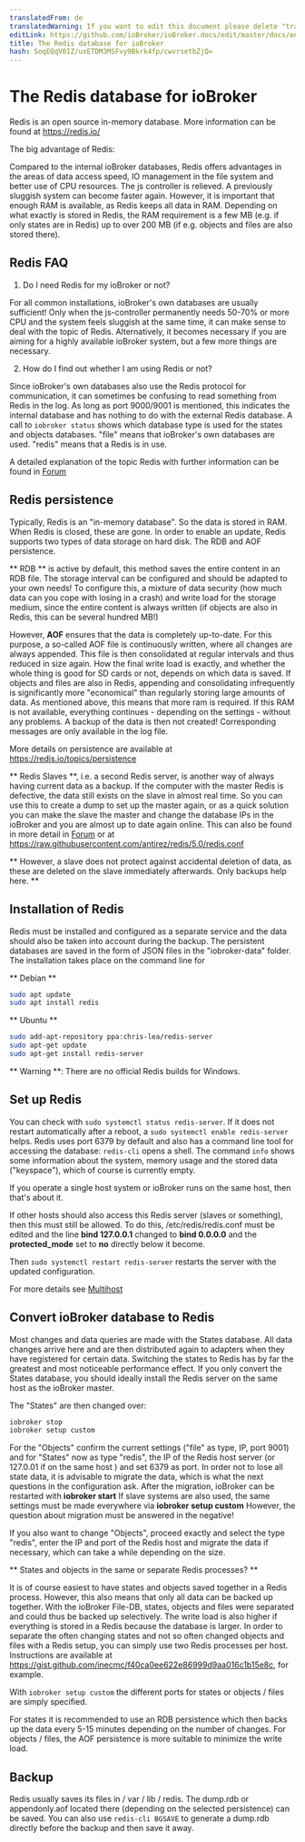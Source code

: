 ```yaml
---
translatedFrom: de
translatedWarning: If you want to edit this document please delete "translatedFrom" field, elsewise this document will be translated automatically again
editLink: https://github.com/ioBroker/ioBroker.docs/edit/master/docs/en/config/redis.md
title: The Redis database for ioBroker
hash: SoqEQqV0IZ/uxETDM3MSFvy9Bkrk4fp/cwvrsetbZjQ=
---
```

# The Redis database for ioBroker
Redis is an open source in-memory database.
More information can be found at https://redis.io/

The big advantage of Redis:

Compared to the internal ioBroker databases, Redis offers advantages in the areas of data access speed, IO management in the file system and better use of CPU resources.
The js controller is relieved. A previously sluggish system can become faster again.
However, it is important that enough RAM is available, as Redis keeps all data in RAM. Depending on what exactly is stored in Redis, the RAM requirement is a few MB (e.g. if only states are in Redis) up to over 200 MB (if e.g. objects and files are also stored there).

## Redis FAQ
1. Do I need Redis for my ioBroker or not?

For all common installations, ioBroker's own databases are usually sufficient! Only when the js-controller permanently needs 50-70% or more CPU and the system feels sluggish at the same time, it can make sense to deal with the topic of Redis.
Alternatively, it becomes necessary if you are aiming for a highly available ioBroker system, but a few more things are necessary.

2. How do I find out whether I am using Redis or not?

Since ioBroker's own databases also use the Redis protocol for communication, it can sometimes be confusing to read something from Redis in the log. As long as port 9000/9001 is mentioned, this indicates the internal database and has nothing to do with the external Redis database.
A call to `iobroker status` shows which database type is used for the states and objects databases.
"file" means that ioBroker's own databases are used. "redis" means that a Redis is in use.

A detailed explanation of the topic Redis with further information can be found in [Forum](https://forum.iobroker.net/topic/26327/redis-in-iobroker-%C3%BCberblick)

## Redis persistence
Typically, Redis is an "in-memory database". So the data is stored in RAM. When Redis is closed, these are gone.
In order to enable an update, Redis supports two types of data storage on hard disk.
The RDB and AOF persistence.

** RDB ** is active by default, this method saves the entire content in an RDB file. The storage interval can be configured and should be adapted to your own needs! To configure this, a mixture of data security (how much data can you cope with losing in a crash) and write load for the storage medium, since the entire content is always written (if objects are also in Redis, this can be several hundred MB!)

However, **AOF** ensures that the data is completely up-to-date.
For this purpose, a so-called AOF file is continuously written, where all changes are always appended. This file is then consolidated at regular intervals and thus reduced in size again. How the final write load is exactly, and whether the whole thing is good for SD cards or not, depends on which data is saved. If objects and files are also in Redis, appending and consolidating infrequently is significantly more "economical" than regularly storing large amounts of data.
As mentioned above, this means that more ram is required. If this RAM is not available, everything continues - depending on the settings - without any problems.
A backup of the data is then not created! Corresponding messages are only available in the log file.

More details on persistence are available at https://redis.io/topics/persistence

** Redis Slaves **, i.e. a second Redis server, is another way of always having current data as a backup.
If the computer with the master Redis is defective, the data still exists on the slave in almost real time.
So you can use this to create a dump to set up the master again, or as a quick solution you can make the slave the master and change the database IPs in the ioBroker and you are almost up to date again online. This can also be found in more detail in [Forum](https://forum.iobroker.net/topic/26327/redis-in-iobroker-%C3%BCberblick) or at https://raw.githubusercontent.com/antirez/redis/5.0/redis.conf

** However, a slave does not protect against accidental deletion of data, as these are deleted on the slave immediately afterwards. Only backups help here. **

## Installation of Redis
Redis must be installed and configured as a separate service and the data should also be taken into account during the backup.
The persistent databases are saved in the form of JSON files in the "iobroker-data" folder.
The installation takes place on the command line for

** Debian **

```sh
sudo apt update
sudo apt install redis
```

** Ubuntu **

```sh
sudo add-apt-repository ppa:chris-lea/redis-server
sudo apt-get update
sudo apt-get install redis-server
```

** Warning **: There are no official Redis builds for Windows.

## Set up Redis
You can check with `sudo systemctl status redis-server`.
If it does not restart automatically after a reboot, a `sudo systemctl enable redis-server` helps.
Redis uses port 6379 by default and also has a command line tool for accessing the database: `redis-cli` opens a shell.
The command `info` shows some information about the system, memory usage and the stored data ("keyspace"), which of course is currently empty.

If you operate a single host system or ioBroker runs on the same host, then that's about it.

If other hosts should also access this Redis server (slaves or something), then this must still be allowed.
To do this, /etc/redis/redis.conf must be edited and the line **bind 127.0.0.1** changed to **bind 0.0.0.0** and the **protected_mode** set to **no** directly below it become.

Then `sudo systemctl restart redis-server` restarts the server with the updated configuration.

For more details see [Multihost](https://www.iobroker.net/#de/documentation/config/multihost.md)

## Convert ioBroker database to Redis
Most changes and data queries are made with the States database. All data changes arrive here and are then distributed again to adapters when they have registered for certain data.
Switching the states to Redis has by far the greatest and most noticeable performance effect.
If you only convert the States database, you should ideally install the Redis server on the same host as the ioBroker master.

The "States" are then changed over:

```sh
iobroker stop
iobroker setup custom
```

For the "Objects" confirm the current settings ("file" as type, IP, port 9001) and for "States" now as type "redis", the IP of the Redis host server (or 127.0.01 if on the same host ) and set 6379 as port.
In order not to lose all state data, it is advisable to migrate the data, which is what the next questions in the configuration ask.
After the migration, ioBroker can be restarted with **iobroker start** If slave systems are also used, the same settings must be made everywhere via **iobroker setup custom** However, the question about migration must be answered in the negative!

If you also want to change "Objects", proceed exactly and select the type "redis", enter the IP and port of the Redis host and migrate the data if necessary, which can take a while depending on the size.

** States and objects in the same or separate Redis processes? **

It is of course easiest to have states and objects saved together in a Redis process.
However, this also means that only all data can be backed up together.
With the ioBroker File-DB, states, objects and files were separated and could thus be backed up selectively.
The write load is also higher if everything is stored in a Redis because the database is larger.
In order to separate the often changing states and not so often changed objects and files with a Redis setup, you can simply use two Redis processes per host.
Instructions are available at https://gist.github.com/inecmc/f40ca0ee622e86999d9aa016c1b15e8c, for example.

With `iobroker setup custom` the different ports for states or objects / files are simply specified.

For states it is recommended to use an RDB persistence which then backs up the data every 5-15 minutes depending on the number of changes. For objects / files, the AOF persistence is more suitable to minimize the write load.

## Backup
Redis usually saves its files in / var / lib / redis. The dump.rdb or appendonly.aof located there (depending on the selected persistence) can be saved. You can also use `redis-cli BGSAVE` to generate a dump.rdb directly before the backup and then save it away.